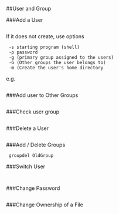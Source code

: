
##User and Group

###Add a User
```linux
 ```

If it does not create, use options
```linux
 -s starting program (shell) 
 -p password 
 -g (primary group assigned to the users) 
 -G (Other groups the user belongs to) 
 -m (Create the user's home directory 
 ```
e.g.
```linux
 ```
###Add user to Other Groups
```linux
 ```
###Check user group
```linux
 ```
###Delete a User
```linux
 ```
###Add / Delete Groups
```linux
 groupdel OldGroup
 ```
###Switch User
```linux
 ```
```linux
 ```

###Change Password
```linux
 ```
###Change Ownership of a File
```linux
 ```






